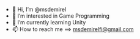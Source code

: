 - 👋 Hi, I’m @msdemirel
- 👀 I’m interested in Game Programming
- 🌱 I’m currently learning Unity
- 📫 How to reach me ==> msdemirelfi@gmail.com


